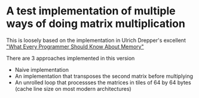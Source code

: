 # A test implementation of multiple ways of doing matrix multiplication
This is loosely based on the implementation in Ulrich Drepper's excellent ["What Every Programmer Should Know About Memory"](https://people.freebsd.org/~lstewart/articles/cpumemory.pdf)

There are 3 approaches implemented in this version
- Naive implementation
- An implementation that transposes the second matrix before multiplying
- An unrolled loop that processses the matrices in tiles of 64 by 64 bytes (cache line size on most modern architectures)
